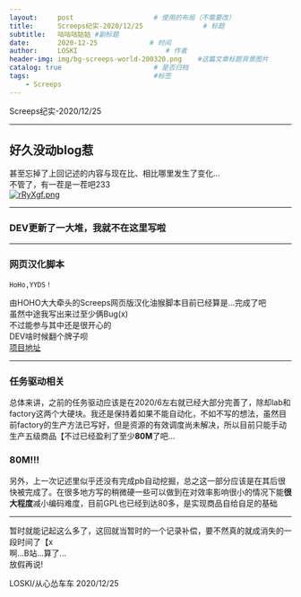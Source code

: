 ```yaml
---
layout:     post                    # 使用的布局（不需要改）
title:      Screeps纪实-2020/12/25               # 标题 
subtitle:   咕咕咕姑姑 #副标题
date:       2020-12-25             # 时间
author:     LOSKI                      # 作者
header-img: img/bg-screeps-world-200320.png    #这篇文章标题背景图片
catalog: true                       # 是否归档
tags:                               #标签
    - Screeps
---
```


Screeps纪实-2020/12/25  

----- 

## 好久没动blog惹  ###
甚至忘掉了上回记述的内容与现在比、相比哪里发生了变化...  
不管了，有一茬是一茬吧233  
[![rRyXgf.png](https://s3.ax1x.com/2020/12/25/rRyXgf.png)](https://imgchr.com/i/rRyXgf)

----- 

### DEV更新了一大堆，我就不在这里写啦 ###

----- 


### 网页汉化脚本 ###
```  
HoHo,YYDS！
```  
由HOHO大大牵头的Screeps网页版汉化油猴脚本目前已经算是...完成了吧  
虽然中途我写出来过至少俩Bug(x)  
不过能参与其中还是很开心的  
DEV啥时候翻个牌子呗  
[项目地址](https://github.com/HoPGoldy/screeps-chinese-pack)

----- 

### 任务驱动相关 ###
总体来讲，之前的任务驱动应该是在2020/6左右就已经大部分完善了，除却lab和factory这两个大硬块。我还是保持着如果不能自动化，不如不写的想法，虽然目前factory的生产方法已写好，但是资源的有效调度尚未解决，所以目前只能手动生产五级商品【不过已经盈利了至少**80M**了吧...  
### 80M!!!  
另外，上一次记述里似乎还没有完成pb自动挖掘，总之这一部分应该是在其后很快被完成了。在很多地方写的稍微硬一些可以做到在对效率影响很小的情况下能**很大程度**减小编码难度，目前GPL也已经到达80多，是实现商品自给自足的基础  

----- 

暂时就能记起这么多了，这回就当暂时的一个记录补偿，要不然真的就成消失的一段时间了【x  
啊...B站...算了...  
放假再说!



LOSKI/从心怂车车 2020/12/25 